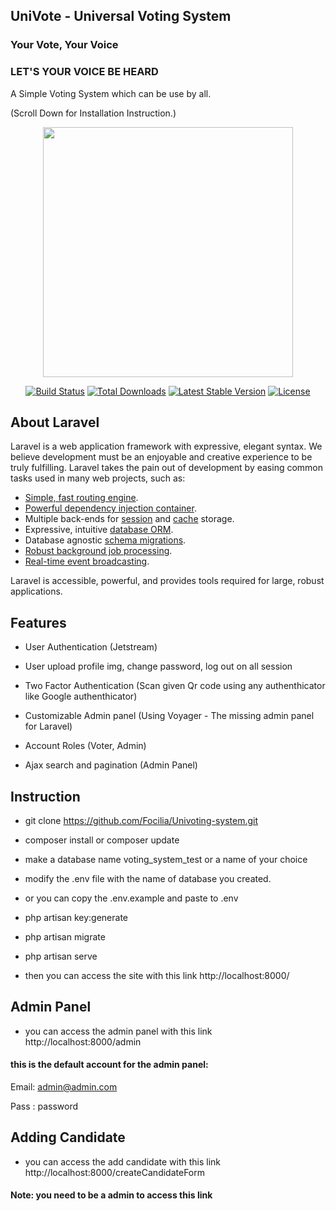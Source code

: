 ## UniVote - Universal Voting System
### Your Vote, Your Voice
### LET'S YOUR VOICE BE HEARD
A Simple Voting System which can be use by all.

(Scroll Down for Installation Instruction.)

<p align="center"><a href="https://laravel.com" target="_blank"><img src="https://raw.githubusercontent.com/laravel/art/master/logo-lockup/5%20SVG/2%20CMYK/1%20Full%20Color/laravel-logolockup-cmyk-red.svg" width="400"></a></p>

<p align="center">
<a href="https://travis-ci.org/laravel/framework"><img src="https://travis-ci.org/laravel/framework.svg" alt="Build Status"></a>
<a href="https://packagist.org/packages/laravel/framework"><img src="https://img.shields.io/packagist/dt/laravel/framework" alt="Total Downloads"></a>
<a href="https://packagist.org/packages/laravel/framework"><img src="https://img.shields.io/packagist/v/laravel/framework" alt="Latest Stable Version"></a>
<a href="https://packagist.org/packages/laravel/framework"><img src="https://img.shields.io/packagist/l/laravel/framework" alt="License"></a>
</p>

## About Laravel

Laravel is a web application framework with expressive, elegant syntax. We believe development must be an enjoyable and creative experience to be truly fulfilling. Laravel takes the pain out of development by easing common tasks used in many web projects, such as:

- [Simple, fast routing engine](https://laravel.com/docs/routing).
- [Powerful dependency injection container](https://laravel.com/docs/container).
- Multiple back-ends for [session](https://laravel.com/docs/session) and [cache](https://laravel.com/docs/cache) storage.
- Expressive, intuitive [database ORM](https://laravel.com/docs/eloquent).
- Database agnostic [schema migrations](https://laravel.com/docs/migrations).
- [Robust background job processing](https://laravel.com/docs/queues).
- [Real-time event broadcasting](https://laravel.com/docs/broadcasting).

Laravel is accessible, powerful, and provides tools required for large, robust applications.

## Features

* User Authentication (Jetstream)

* User upload profile img, change password, log out on all session

* Two Factor Authentication (Scan given Qr code using any authenthicator like Google authenthicator)

* Customizable Admin panel (Using Voyager - The missing admin panel for Laravel)

* Account Roles (Voter, Admin)

* Ajax search and pagination (Admin Panel)

## Instruction

* git clone https://github.com/Focilia/Univoting-system.git

* composer install or composer update

* make a database name voting_system_test or a name of your choice

* modify the .env file with the name of database you created.

* or you can copy the .env.example and paste to .env

* php artisan key:generate

* php artisan migrate

* php artisan serve

* then you can access the site with this link http://localhost:8000/

## Admin Panel

* you can access the admin panel with this link http://localhost:8000/admin

#### this is the default account for the admin panel:

Email: admin@admin.com

Pass : password

## Adding Candidate

* you can access the add candidate with this link http://localhost:8000/createCandidateForm

#### Note: you need to be a admin to access this link
